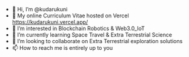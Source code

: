 - 👋 Hi, I’m @kudarukuni
- 🚀 My online Curriculum Vitae hosted on Vercel https://kudarukuni.vercel.app/
- 👀 I’m interested in Blockchain Robotics & Web3.0_IoT
- 🌱 I’m currently learning Space Travel & Extra Terrestrial Science
- 💞️ I’m looking to collaborate on Extra Terrestrial exploration solutions
- 📫 How to reach me is entirely up to you

<!---
kudarukuni/kudarukuni is a ✨ special ✨ repository because its `README.md` (this file) appears on your GitHub profile.
You can click the Preview link to take a look at your changes.
--->
